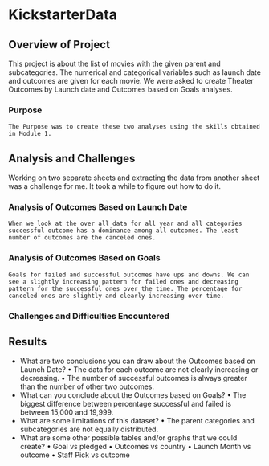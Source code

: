 # KickstarterData
## Overview of Project
   This project is about the list of movies with the given parent and subcategories. The numerical and categorical variables such as launch date and outcomes are given for each movie. We were asked to create Theater Outcomes by Launch date and Outcomes based on Goals analyses.    

### Purpose
    The Purpose was to create these two analyses using the skills obtained in Module 1. 

## Analysis and Challenges
   Working on two separate sheets and extracting the data from another sheet was a challenge for me. It took a while to figure out how to do it.
    
### Analysis of Outcomes Based on Launch Date
    When we look at the over all data for all year and all categories successful outcome has a dominance among all outcomes. The least number of outcomes are the canceled ones.   

### Analysis of Outcomes Based on Goals
    Goals for failed and successful outcomes have ups and downs. We can see a slightly increasing pattern for failed ones and decreasing pattern for the successful ones over the time. The percentage for canceled ones are slightly and clearly increasing over time.   

### Challenges and Difficulties Encountered

## Results
- What are two conclusions you can draw about the Outcomes based on Launch Date? 
•	The data for each outcome are not clearly increasing or decreasing.
•	The number of successful outcomes is always greater than the number of other two outcomes.
- What can you conclude about the Outcomes based on Goals?
•	The biggest difference between percentage successful and failed is between 15,000 and 19,999. 
- What are some limitations of this dataset?
•	The parent categories and subcategories are not equally distributed.  
- What are some other possible tables and/or graphs that we could create?
•	Goal vs pledged
•	Outcomes vs country
•	Launch Month vs outcome
•	Staff Pick vs outcome
